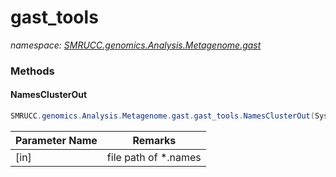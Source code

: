 ﻿# gast_tools
_namespace: [SMRUCC.genomics.Analysis.Metagenome.gast](./index.md)_





### Methods

#### NamesClusterOut
```csharp
SMRUCC.genomics.Analysis.Metagenome.gast.gast_tools.NamesClusterOut(System.String)
```


|Parameter Name|Remarks|
|--------------|-------|
|[in]|file path of *.names|



